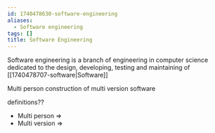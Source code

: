```yaml
---
id: 1740478630-software-engineering
aliases:
  - Software engineering
tags: []
title: Software Engineering
---
```


Software engineering is a branch of engineering in computer science 
dedicated to the design, developing, testing and maintaining of 
[[1740478707-software|Software]]

Multi person construction of multi version software

definitions??
- Multi person => 
- Multi version => 
